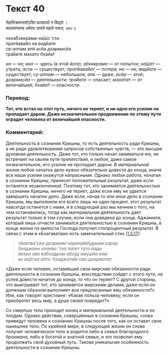 # Текст 40

नेहाभिक्रमनाशोऽस्ति प्रत्यवायो न विद्यते ।  
स्वल्पमप्यस्य धर्मस्य त्रायते महतो भयात् ॥४०॥

неха̄бхикрама-на̄ш́о ’сти  
пратйава̄йо на видйате  
св-алпам апй асйа дхармасйа  
тра̄йате махато бхайа̄т

_на_ — не; _иха_ — здесь (в этой йоге); _абхикрама_ — от попыток; _на̄ш́ат̣_ — утрата; _асти_ — существует; _пратйава̄йат̣_ — потеря; _на_ — не; _видйате_ — существует; _су-алпам_ — небольшое; _апи_ — даже; _асйа_ — этой; _дхармасйа_ — деятельности; _тра̄йате_ — спасает; _махатат̣_ — от величайшей; _бхайа̄т_ — опасности.

### Перевод:

**Тот, кто встал на этот путь, ничего не теряет, и ни одно его усилие не пропадает даром. Даже незначительное продвижение по этому пути оградит человека от величайшей опасности.**

### Комментарий:

Деятельность в сознании Кришны, то есть деятельность ради Кришны, а не ради удовлетворения запросов собственных чувств, — это высшая духовная деятельность. Даже тот, кто только начал заниматься ею, не встречает на своем пути препятствий, и любое, даже самое незначительное, его усилие не пропадает даром. В материальной жизни любое начатое дело нужно обязательно довести до конца, иначе все наши усилия окажутся напрасными. Однако любая работа, начатая в сознании Кришны, принесет положительный результат, даже если останется незаконченной. Поэтому тот, кто занимается деятельностью в сознании Кришны, ничего не теряет, даже если ему не удается завершить начатое дело. Даже если, начав то или иное дело в сознании Кришны, мы выполнили его всего лишь на один процент, этот результат навсегда останется с нами, и в следующий раз мы начнем с того, на чем остановились, тогда как материальная деятельность дает результат только в том случае, если она доведена до конца. Аджамила, который лишь отчасти занимался деятельностью в сознании Кришны, в конце жизни по милости Господа получил стопроцентный результат. В связи с этим в «Бхагаватам» есть замечательный стих ([1.5.17](#)):

> _тйактва̄ сва-дхармам̇ чаран̣а̄мбуджам̇ харер  
> бхаджанн апакво ’тха патет тато йади  
> йатра ква ва̄бхадрам абхӯд амушйа ким̇  
> ко ва̄ртха а̄пто ’бхаджата̄м̇ сва-дхарматат̣_

«Даже если человек, оставивший свои мирские обязанности ради деятельности в сознании Кришны, впоследствии сойдет с этого пути, не успев довести начатое до конца, то что он теряет? С другой стороны, что выигрывает тот, кто занимается мирскими делами, даже если он должным образом выполняет все предписанные ему обязанности?» Или, как говорят христиане: «Какая польза человеку, если он приобретет весь мир, а душе своей повредит?»

Со смертью тела приходит конец и материальной деятельности и ее плодам. Однако действия, совершённые в сознании Кришны, снова приведут человека к сознанию Кришны после того, как он оставит свое нынешнее тело. По крайней мере, в следующей жизни он снова получит человеческое тело и родится либо в семье благородного _брахмана,_ либо в богатой и знатной семье, и это позволит ему продолжить свой духовный путь. Такова уникальная особенность деятельности в сознании Кришны.